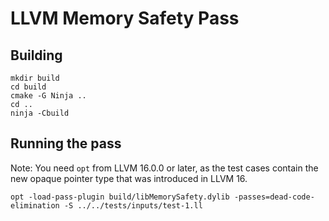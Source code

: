 # LLVM Memory Safety Pass

## Building

```shell
mkdir build
cd build
cmake -G Ninja ..
cd ..
ninja -Cbuild
```

## Running the pass

Note: You need `opt` from LLVM 16.0.0 or later, as the test cases contain the new opaque pointer type that was
introduced in LLVM 16.

```shell
opt -load-pass-plugin build/libMemorySafety.dylib -passes=dead-code-elimination -S ../../tests/inputs/test-1.ll 
```
